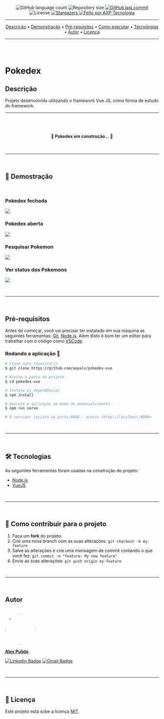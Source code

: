 <p align="center">
  <img alt="GitHub language count" src="https://img.shields.io/github/languages/count/axpalx/pokedex-vue?color=%2304D361">

  <img alt="Repository size" src="https://img.shields.io/github/repo-size/axpalx/pokedex-vue">

  <a href="https://github.com/axpalx/pokedex-vue/commits/master">
    <img alt="GitHub last commit" src="https://img.shields.io/github/last-commit/axpalx/pokedex-vue">
  </a>
    
   <img alt="License" src="https://img.shields.io/badge/license-MIT-brightgreen">
   <a href="https://github.com/axpalx/pokedex-vue/stargazers">
    <img alt="Stargazers" src="https://img.shields.io/github/stars/axpalx/pokedex-vue?style=social">
  </a>

  <a href="#">
    <img alt="Feito por AXP Tecnologia" src="https://img.shields.io/badge/feito%20por-AXP%20--Tecnologia-4FC08D">
  </a>

---

<p align="center">
 <a href="#-Descrição">Descrição</a> •
 <a href="#-demonstracao">Demonstração</a> •
 <a href="#-Pré-requisitos">Pré-requisitos</a> •
 <a href="#-como-executar">Como executar</a> • 
 <a href="#-tecnologias">Tecnologias</a> • 
 <a href="#-autor">Autor</a> • 
 <a href="#user-content--licença">Licença</a>
</p>

---

<br><br>

# Pokedex

## Descrição

Projeto desenvolvido utilizando o framework Vue JS, como forma de estudo do framework.

---

<br>
<br>

<h4 align="center"> 
	🚧   Pokedex em construção...   🚧
</h4>

<br>

---

<br>

## 🚧 Demostração

<br>

### Pokedex fechada

![](./src/images/pokedex-fechada.png)

### Pokedex aberta

![](./src/images/captura-principal.png)

### Pesquisar Pokemon

![](./src/images/pesquisa-pokemon.png)

### Ver status dos Pokemons

![](./src/images/status-pokemon.png)

<br>

---

<br>

## Pré-requisitos

Antes de começar, você vai precisar ter instalado em sua máquina as seguintes ferramentas:
[Git](https://git-scm.com), [Node.js](https://nodejs.org/en/).
Além disto é bom ter um editor para trabalhar com o código como [VSCode](https://code.visualstudio.com/).

### Rodando a aplicação 🚀

```bash
# Clone este repositório
$ git clone https://github.com/axpalx/pokedex-vue

# Acesse a pasta do projeto
$ cd pokedex-vue

# Instale as dependências
$ npm install

# Execute a aplicação em modo de desenvolvimento
$ npm run serve

# O servidor inciará na porta:8080 - acesse <http://localhost:8080>
```

<br>

---

<br>

## 🛠 Tecnologias

As seguintes ferramentas foram usadas na construção do projeto:

- [Node.js](https://nodejs.org/en/)
- [VueJS](https://vuejs.org/)

<br>

---

<br>

## 💪 Como contribuir para o projeto

1. Faça um **fork** do projeto.
2. Crie uma nova branch com as suas alterações: `git checkout -b my-feature`
3. Salve as alterações e crie uma mensagem de commit contando o que você fez: `git commit -m "feature: My new feature"`
4. Envie as suas alterações: `git push origin my-feature`

<br>

---

<br>

## Autor

<br />

<a href="https://github.com/axpalx">
 <img style="border-radius: 50%;" src="https://avatars0.githubusercontent.com/u/16595443?s=400&u=35877320bc860cfa552b10b8beb4e7d4538d45c5&v=4" width="100px;" alt=""/>
 
<strong>Alex Pulido</strong></a> <a href="https://github.com/axpalx" title="Alex"></a>

[![Linkedin Badge](https://img.shields.io/badge/-Alex-blue?style=flat-square&logo=Linkedin&logoColor=white&link=https://www.linkedin.com/in/alex-pulido-5b243758/)](https://www.linkedin.com/in/alex-pulido-5b243758/)
[![Gmail Badge](https://img.shields.io/badge/-axpalx@gmail.com-c14438?style=flat-square&logo=Gmail&logoColor=white&link=mailto:axpalx@gmail.com)](mailto:axpalx@gmail.com)

<br>

---

<br>

## 📝 Licença

Este projeto esta sobe a licença [MIT](./LICENSE).
